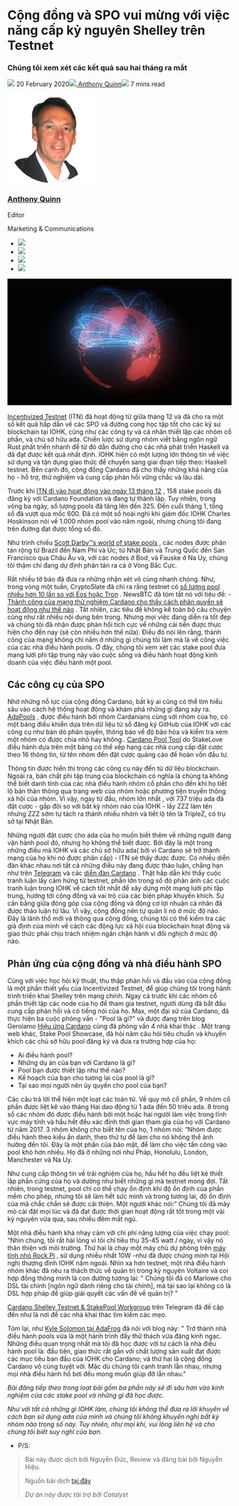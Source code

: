 # Cộng đồng và SPO vui mừng với việc năng cấp kỷ nguyên Shelley trên Testnet

### **Chúng tôi xem xét các kết quả sau hai tháng ra mắt**

![](img/2020-02-20-community-and-stake-pool-reactions-to-the-shelley-incentivized-testnet.002.png) 20 February 2020![](img/2020-02-20-community-and-stake-pool-reactions-to-the-shelley-incentivized-testnet.002.png)[ Anthony Quinn](tmp//en/blog/authors/anthony-quinn/page-1/)![](img/2020-02-20-community-and-stake-pool-reactions-to-the-shelley-incentivized-testnet.003.png) 7 mins read

![Anthony Quinn](img/2020-02-20-community-and-stake-pool-reactions-to-the-shelley-incentivized-testnet.004.png)[](tmp//en/blog/authors/anthony-quinn/page-1/)

### [**Anthony Quinn**](tmp//en/blog/authors/anthony-quinn/page-1/)

Editor

Marketing &amp; Communications

- ![](img/2020-02-20-community-and-stake-pool-reactions-to-the-shelley-incentivized-testnet.005.png)[](mailto:anthony.quinn@iohk.io "Email")
- ![](img/2020-02-20-community-and-stake-pool-reactions-to-the-shelley-incentivized-testnet.006.png)[](https://www.youtube.com/watch?v=KkcAic12dvc "YouTube")
- ![](img/2020-02-20-community-and-stake-pool-reactions-to-the-shelley-incentivized-testnet.007.png)[](https://www.linkedin.com/in/tony-quinn-frsa-0b093229 "LinkedIn")
- ![](img/2020-02-20-community-and-stake-pool-reactions-to-the-shelley-incentivized-testnet.008.png)[](https://twitter.com/IohkT "Twitter")

![Phản ứng của cộng đồng và nhóm cổ phần đối với Testnet được Shelley khuyến khích](img/2020-02-20-community-and-stake-pool-reactions-to-the-shelley-incentivized-testnet.009.jpeg)

[Incentivized Testnet](https://staking.cardano.org/) (ITN) đã hoạt động từ giữa tháng 12 và đã cho ra một số kết quả hấp dẫn về các SPO và đường cong học tập tốt cho các kỹ sư blockchain tại IOHK, cũng như các công ty và cá nhân thiết lập các nhóm cổ phần, và chủ sở hữu ada. Chiến lược sử dụng nhóm viết bằng ngôn ngữ Rust phất triển nhanh để từ đó dẫn đường cho các nhà phát triển Haskell và đã đạt được kết quả nhất định. IOHK hiện có một lượng lớn thông tin về việc sử dụng và tận dụng giao thức để chuyển sang giai đoạn tiếp theo: Haskell testnet. Bên cạnh đó, cộng đồng Cardano đã cho thấy những khả năng của họ - hỗ trợ, thử nghiệm và cung cấp phản hồi vững chắc và lâu dài.

Trước khi [ITN đi vào hoạt động vào ngày 13 tháng 12](https://forum.cardano.org/t/witness-the-birth-of-the-incentivized-testnet/29034) , 158 stake pools đã đăng ký với Cardano Foundation và đang tự thành lập. Tuy nhiên, trong vòng ba ngày, số lượng pools đã tăng lên đến 325. Đến cuối tháng 1, tổng số đã vượt qua mốc 600. Đã có một số hoài nghi khi giám đốc IOHK Charles Hoskinson nói về 1.000 nhóm pool vào năm ngoái, nhưng chúng tôi đang trên đường đạt được tổng số đó.

Như trình chiếu [Scott Darby™s world of stake pools](https://input-output-hk.github.io/shelley-node-map/) , các nodes được phân tán rộng từ Brazil đến Nam Phi và Úc; từ Nhật Bản và Trung Quốc đến San Francisco qua Châu Âu và, với các nodes ở Bod¸ và Fauske ở Na Uy, chúng tôi thậm chí đang dự định phân tán ra cả ở Vòng Bắc Cực.

Rất nhiều tờ báo đã đưa ra những nhận xét vô cùng nhanh chóng. Như, trong vòng một tuần, CryptoSlate đã chỉ ra rằng testnet có [số lượng pool nhiều hơn 10 lần so với Eos hoặc Tron](https://cryptoslate.com/cardanos-shelly-testnet-has-ten-times-more-staking-pools-than-eos-and-tron/) . NewsBTC đã tóm tắt nó với tiêu đề: - [Thành công của mạng thử nghiệm Cardano cho thấy cách phân quyền sẽ hoạt động như thế nào](https://www.newsbtc.com/2019/12/20/cardanos-ada-testnet-success-shows-how-decentralization-should-work/) . Tất nhiên, các tiêu đề không kể toàn bộ câu chuyện cũng như rất nhiều nội dung bên trong. Nhưng mọi việc đang diễn ra tốt đẹp và chúng tôi đã nhận được phản hồi tích cực về những cải tiến được thực hiện cho đến nay (sẽ còn nhiều hơn thế nữa). Điều đó nói lên rằng, thành công của mạng không chỉ nằm ở những gì chúng tôi làm mà là về công việc của các nhà điều hành pools. Ở đây, chúng tôi xem xét các stake pool đưa mạng lưới phi tập trung này vào cuộc sống và điều hành hoạt động kinh doanh của việc điều hành một pool.

## **Các công cụ của SPO**

Nhờ những nỗ lực của cộng đồng Cardano, bất kỳ ai cũng có thể tìm hiểu sâu vào cách hệ thống hoạt động và khám phá những gì đang xảy ra. [AdaPools](https://adapools.org/) , được điều hành bởi nhóm Cardanians cùng với nhóm của họ, có một bảng điều khiển dựa trên dữ liệu từ sổ đăng ký GitHub của IOHK với các công cụ như bản dò phân quyền, thông báo về độ bão hòa và kiểm tra xem một nhóm có được chia nhỏ hay không.. [Cardano Pool Tool](https://pooltool.io/pools) do StakeLove điều hành dựa trên một bảng có thể xếp hạng các nhà cung cấp đặt cược theo 16 thông tin, từ tên nhóm đến đặt cược quảng cáo để hoàn vốn đầu tư.

Thông tin được hiển thị trong các công cụ này đến từ dữ liệu blockchain. Ngoài ra, bản chất phi tập trung của blockchain có nghĩa là chúng ta không thể biết danh tính của các nhà điều hành nhóm cổ phần cho đến khi họ tiết lộ bản thân thông qua trang web của nhóm hoặc phương tiện truyền thông xã hội của nhóm. Vì vậy, ngay từ đầu, nhóm lớn nhất , với 737 triệu ada đã đặt cược - gấp đôi so với bất kỳ nhóm nào của IOHK - lấy ZZZ làm tên nhưng ZZZ sớm tự tách ra thành nhiều nhóm và tiết lộ tên là TripleZ, có trụ sở tại Nhật Bản.

Những người đặt cược cho ada của họ muốn biết thêm về những người đang vận hành pool đó, nhưng họ không thể biết được. Bởi đây là một trong những điều mà IOHK và các chủ sở hữu ada( bởi vì Cardano sẽ trở thành mạng của họ khi nó được phân cấp) - ITN sẽ thấy được được. Có nhiều diễn đàn khác nhau nơi tất cả những điều này đang được thảo luận, chẳng hạn như trên [Telegram](https://t.me/CardanoStakePoolWorkgroup) và các [diễn đàn Cardano](https://forum.cardano.org/) . Thật hấp dẫn khi thấy cuộc tranh luận lấy cảm hứng từ testnet, phần lớn trong số đó phản ánh các cuộc tranh luận trong IOHK về cách tốt nhất để xây dựng một mạng lưới phi tập trung, hướng tới cộng đồng và vai trò của các biện pháp khuyến khích. Sự cân bằng giữa đóng góp của cộng đồng và động cơ lợi nhuận cá nhân đã được thảo luận từ lâu. Vì vậy, cộng đồng nên tự quản lí nó ở mức độ nào. Đây là lãnh thổ mới và thông qua cộng đồng, chúng tôi có thể kiểm tra các giả định của mình về cách các động lực xã hội của blockchain hoạt động và giao thức phải chịu trách nhiệm ngăn chặn hành vi đối nghịch ở mức độ nào.

## **Phản ứng của cộng đồng và nhà điều hành SPO**

Cùng với việc học hỏi kỹ thuật, thu thập phản hồi và đầu vào của cộng đồng là một phần thiết yếu của Incentivized Testnet, để giúp chúng tôi trong hành trình triển khai Shelley trên mạng chính. Ngay cả trước khi các nhóm cổ phần thiết lập các node của họ để tham gia testnet, người dùng đã bắt đầu cung cấp phản hồi và có tiếng nói của họ. Max, một đại sứ của Cardano, đã thực hiện ba cuộc phỏng vấn - "Pool là gì?" và được đang trên blog Gerolamo    [Hiệu ứng Cardano](https://www.youtube.com/watch?v=r9K8E33sgJY) cũng đã phỏng vấn 4 nhà khai thác . Một trang web khác, Stake Pool Showcase, đã hỏi năm câu hỏi tiêu chuẩn và khuyến khích các chủ sở hữu pool đăng ký và đưa ra trường hợp của họ:

- Ai điều hành pool?
- Những dụ án của bạn với Cardano là gì?
- Pool bạn được thiết lập như thế nào?
- Kế hoạch của bạn cho tương lai của pool là gì?
- Tại sao mọi người nên ủy quyền cho pool của bạn?

Các câu trả lời thể hiện một loạt các toán tử. Về quy mô cổ phần, 9 nhóm cổ phần được liệt kê vào tháng Hai dao động từ 1 ada đến 50 triệu ada. 8 trong số các nhóm đó được điều hành bởi một hoặc hai người làm việc trong lĩnh vực máy tính và hầu hết đều xác định thời gian tham gia của họ với Cardano từ năm 2017. 3 nhóm không cho biết tên của họ, 1 nhóm nói: “Nhóm được điều hành theo kiểu ẩn danh, theo thứ tự để làm cho nó không thể ảnh hưởng đến tôi. Đây là một phần của bảo mật, để làm cho việc tấn công vào pool khó hơn nhiều. Họ đã ở những nơi như Pháp, Honolulu, London, Manchester và Na Uy.

Như cung cấp thông tin về trải nghiệm của họ, hầu hết họ đều liệt kê thiết lập phần cứng của họ và dường như biết những gì mà testnet mong đợi. Tất nhiên, trong testnet, pool chỉ có thể chạy ổn định khi độ ổn định của phần mềm cho phép, nhưng tôi sẽ làm hết sức mình và trong tương lai, độ ổn định của mã chắc chắn sẽ được cải thiện. Một người khác nói:“ Chúng tôi đã mày mò cài đặt mọi lúc và đã đạt được thời gian hoạt động rất tốt trong một vài kỷ nguyên vừa qua, sau nhiều  đêm mất ngủ.

Một nhà điều hành khá nhạy cảm với chi phí năng lượng của việc chạy pool: “Nhìn chung, tôi rất hài lòng vì tôi chỉ tiêu thụ 35-45 watt / ngày, vì vậy nó thân thiện với môi trường. Thứ hai là chạy một máy chủ dự phòng trên [máy tính nhỏ Rock Pi](https://forum.cardano.org/t/a-short-historial-recap-of-cardano-on-the-rocks/28955) , sử dụng nhiều nhất 10W -như đã được chứng minh tại Hội nghị thượng đỉnh IOHK năm ngoái. Nhìn xa hơn testnet, một nhà điều hành nhóm khác đã nêu ra thách thức về quản trị trong kỷ nguyên Voltaire và coi hợp đồng thông minh là con đường tương lai: " Chúng tôi đã có Marlowe cho DSL tài chính [ngôn ngữ dành riêng cho tài chính], mà tại sao lại không có là DSL hợp pháp để giúp giải quyết các vấn đề về quản trị? "

[Cardano Shelley Testnet &amp; StakePool Workgroup](https://t.me/CardanoStakePoolWorkgroup) trên Telegram đã đề cập đến như là nơi để các nhà khai thác tìm kiếm các mẹo.

Tóm lại, như [Kyle Solomon tại AdaFrog](https://www.adafrog.io/) đã nói với blog này: " Trở thành nhà điều hành pools vừa là một hành trình đầy thử thách vừa đáng kinh ngạc. Những điều quan trọng nhất mà tôi đã học được với tư cách là nhà điều hành pool là: đầu tiên, giao thức rất gần với chất lượng sản xuất đạt được các mục tiêu ban đầu của IOHK cho Cardano; và thứ hai là cộng đồng Cardano vô cùng tuyệt vời. Mặc dù chúng tôi cạnh tranh lẫn nhau, nhưng mọi nhà điều hành hồ bơi đều mong muốn giúp đỡ lẫn nhau."

*Bài đăng tiếp theo trong loạt bài gồm ba phần này sẽ đi sâu hơn vào kinh nghiệm của các stake pool và những gì đã học được.*

*Như với tất cả những gì IOHK làm, chúng tôi không thể đưa ra lời khuyên về cách bạn sử dụng ada của mình và chúng tôi không khuyến nghị bất kỳ nhóm nào trong số này. Tuy nhiên, như mọi khi, vui lòng liên hệ và cho chúng tôi biết suy nghĩ của bạn.*

* P/S:
> Bài này được dịch bởi Nguyễn Đức, Review và đăng bài bởi Nguyễn Hiệu. 
>
>Nguồn bài dịch [tại đây](https://iohk.io/en/blog/posts/2020/02/20/community-and-stake-pool-reactions-to-the-shelley-incentivized-testnet/) 
>
>*Dự án này được tài trợ bởi Catalyst*
